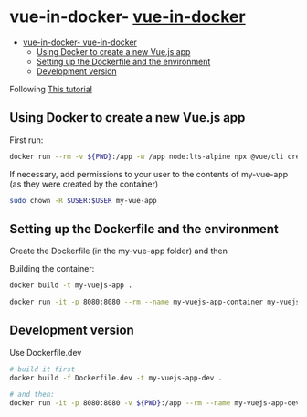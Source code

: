 # vue-in-docker- [vue-in-docker](#vue-in-docker)
- [vue-in-docker- vue-in-docker](#vue-in-docker--vue-in-docker)
  - [Using Docker to create a new Vue.js app](#using-docker-to-create-a-new-vuejs-app)
  - [Setting up the Dockerfile and the environment](#setting-up-the-dockerfile-and-the-environment)
  - [Development version](#development-version)


Following [This tutorial](https://v2.vuejs.org/v2/cookbook/dockerize-vuejs-app)

## Using Docker to create a new Vue.js app

First run:

```bash
docker run --rm -v ${PWD}:/app -w /app node:lts-alpine npx @vue/cli create my-vue-app --default
```
If necessary, add permissions to your user to the contents of my-vue-app (as they were created by the container)

```bash
sudo chown -R $USER:$USER my-vue-app
```

## Setting up the Dockerfile and the environment

Create the Dockerfile (in the my-vue-app folder) and then

Building the container:

```bash
docker build -t my-vuejs-app .
```

```bash
docker run -it -p 8080:8080 --rm --name my-vuejs-app-container my-vuejs-app
```

## Development version

Use Dockerfile.dev

```bash
# build it first
docker build -f Dockerfile.dev -t my-vuejs-app-dev .

# and then:
docker run -it -p 8080:8080 -v ${PWD}:/app --rm --name my-vuejs-app-dev-container my-vuejs-app-dev

```